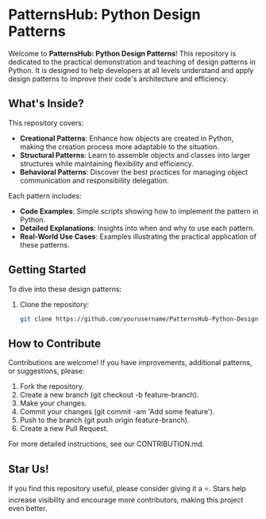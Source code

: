 # PatternsHub: Python Design Patterns

Welcome to **PatternsHub: Python Design Patterns**! This repository is dedicated to the practical demonstration and teaching of design patterns in Python. It is designed to help developers at all levels understand and apply design patterns to improve their code's architecture and efficiency.

## What's Inside?

This repository covers:

- **Creational Patterns**: Enhance how objects are created in Python, making the creation process more adaptable to the situation.
- **Structural Patterns**: Learn to assemble objects and classes into larger structures while maintaining flexibility and efficiency.
- **Behavioral Patterns**: Discover the best practices for managing object communication and responsibility delegation.

Each pattern includes:
- **Code Examples**: Simple scripts showing how to implement the pattern in Python.
- **Detailed Explanations**: Insights into when and why to use each pattern.
- **Real-World Use Cases**: Examples illustrating the practical application of these patterns.

## Getting Started

To dive into these design patterns:
1. Clone the repository:
   ```bash
   git clone https://github.com/yourusername/PatternsHub-Python-Design-Patterns.git


## How to Contribute

Contributions are welcome! If you have improvements, additional patterns, or suggestions, please:

1. Fork the repository.
2. Create a new branch (git checkout -b feature-branch).
3. Make your changes.
4. Commit your changes (git commit -am 'Add some feature').
5. Push to the branch (git push origin feature-branch).
6. Create a new Pull Request.

For more detailed instructions, see our CONTRIBUTION.md.


## Star Us!

If you find this repository useful, please consider giving it a ⭐. Stars help increase visibility and encourage more contributors, making this project even better.

